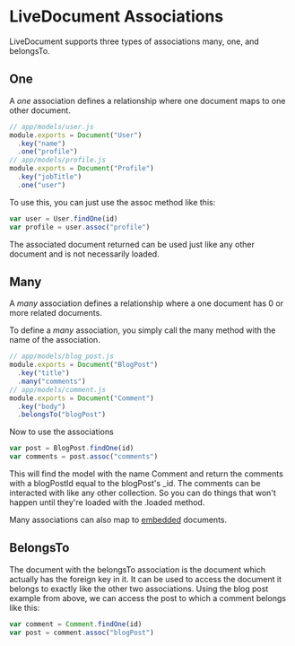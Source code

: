 LiveDocument Associations
============

  LiveDocument supports three types of associations
many, one, and belongsTo.

One
---

  A _one_ association defines a relationship where one document maps to one
other document.

```javascript
// app/models/user.js
module.exports = Document("User")
  .key("name") 
  .one("profile")
// app/models/profile.js
module.exports = Document("Profile")
  .key("jobTitle") 
  .one("user")
```

  To use this, you can just use the assoc method like this:

```javascript
var user = User.findOne(id)
var profile = user.assoc("profile")
```

  The associated document returned can be used just like any other
document and is not necessarily loaded.

Many
----

  A _many_ association defines a relationship where a one document has 0 or
more related documents.

  To define a _many_ association, you simply call the many method with the name
of the association.

```javascript
// app/models/blog_post.js
module.exports = Document("BlogPost")
  .key("title")
  .many("comments")
// app/models/comment.js
module.exports = Document("Comment")
  .key("body")
  .belongsTo("blogPost")
```

  Now to use the associations
```javascript
var post = BlogPost.findOne(id)
var comments = post.assoc("comments")
```
  This will find the model with the name Comment and return the comments with
a blogPostId equal to the blogPost's _id.  The comments can be interacted with
like any other collection.  So you can do things that won't happen until they're
loaded with the .loaded method.

  Many associations can also map to [embedded]() documents.

BelongsTo
---------

  The document with the belongsTo association is the document which actually has the
foreign key in it.  It can be used to access the document it belongs to exactly like
the other two associations.  Using the blog post example from above, we can access
the post to which a comment belongs like this:    

```javascript
var comment = Comment.findOne(id)
var post = comment.assoc("blogPost")
```
